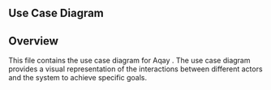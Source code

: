 ## Use Case Diagram
## Overview

This file contains the use case diagram for Aqay . The use case diagram provides a visual representation of the interactions between different actors and the system to achieve specific goals.





